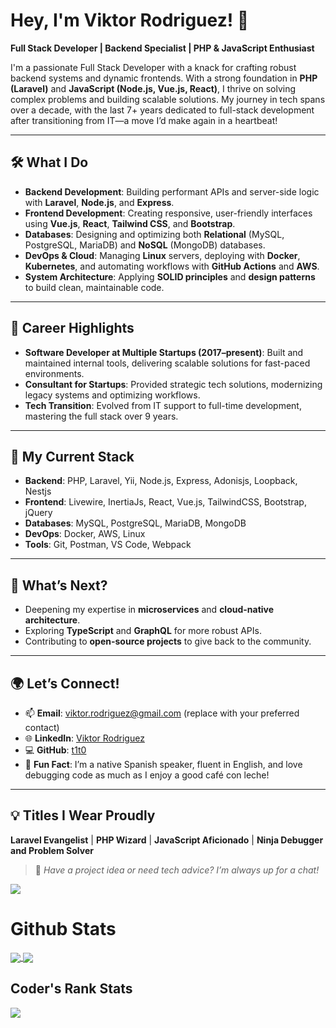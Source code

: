 # Hey, I'm Viktor Rodriguez! 👋

**Full Stack Developer | Backend Specialist | PHP & JavaScript Enthusiast**

I'm a passionate Full Stack Developer with a knack for crafting robust backend systems and dynamic frontends. With a strong foundation in **PHP (Laravel)** and **JavaScript (Node.js, Vue.js, React)**, I thrive on solving complex problems and building scalable solutions. My journey in tech spans over a decade, with the last 7+ years dedicated to full-stack development after transitioning from IT—a move I’d make again in a heartbeat!

---

## 🛠️ What I Do

- **Backend Development**: Building performant APIs and server-side logic with **Laravel**, **Node.js**, and **Express**.
- **Frontend Development**: Creating responsive, user-friendly interfaces using **Vue.js**, **React**, **Tailwind CSS**, and **Bootstrap**.
- **Databases**: Designing and optimizing both **Relational** (MySQL, PostgreSQL, MariaDB) and **NoSQL** (MongoDB) databases.
- **DevOps & Cloud**: Managing **Linux** servers, deploying with **Docker**, **Kubernetes**, and automating workflows with **GitHub Actions** and **AWS**.
- **System Architecture**: Applying **SOLID principles** and **design patterns** to build clean, maintainable code.

---

## 🚀 Career Highlights

- **Software Developer at Multiple Startups (2017–present)**: Built and maintained internal tools, delivering scalable solutions for fast-paced environments.
- **Consultant for Startups**: Provided strategic tech solutions, modernizing legacy systems and optimizing workflows.
- **Tech Transition**: Evolved from IT support to full-time development, mastering the full stack over 9 years.

---

## 🧰 My Current Stack

- **Backend**: PHP, Laravel, Yii, Node.js, Express, Adonisjs, Loopback, Nestjs
- **Frontend**: Livewire, InertiaJs, React, Vue.js, TailwindCSS, Bootstrap, jQuery
- **Databases**: MySQL, PostgreSQL, MariaDB, MongoDB
- **DevOps**: Docker, AWS, Linux
- **Tools**: Git, Postman, VS Code, Webpack

---

## 🌱 What’s Next?

- Deepening my expertise in **microservices** and **cloud-native architecture**.
- Exploring **TypeScript** and **GraphQL** for more robust APIs.
- Contributing to **open-source projects** to give back to the community.

---

## 🌍 Let’s Connect!

- 📫 **Email**: viktor.rodriguez@gmail.com (replace with your preferred contact)
- 🌐 **LinkedIn**: [Viktor Rodriguez](https://www.linkedin.com/in/viktor-a-rodriguez-o/)
- 💻 **GitHub**: [t1t0](https://github.com/t1t0)
- 🌟 **Fun Fact**: I’m a native Spanish speaker, fluent in English, and love debugging code as much as I enjoy a good café con leche!

---

## 💡 Titles I Wear Proudly

**Laravel Evangelist** | **PHP Wizard** | **JavaScript Aficionado** | **Ninja Debugger and Problem Solver**

> 💬 *Have a project idea or need tech advice? I’m always up for a chat!*


<!-- Profile View Count -->
![](https://komarev.com/ghpvc/?username=t1t0&color=brightgreen&style=flat)

# Github Stats
<a href="https://github-readme-stats.vercel.app/api?username=t1t0&count_private=true&show_icons=true&hide=issues&include_all_commits=true">
  <img align="center" src="https://github-readme-stats.vercel.app/api?username=t1t0&count_private=true&show_icons=true&hide=issues&include_all_commits=true" />
</a>
<a href="https://github-readme-stats.vercel.app/api/top-langs/?username=t1t0&layout=compact&langs_count=6">
  <img align="center" src="https://github-readme-stats.vercel.app/api/top-langs/?username=t1t0&layout=compact&langs_count=6" />
</a>

## Coder's Rank Stats
<a href="https://profile.codersrank.io/user/t1t0/">
  <img align="center" src="https://cr-ss-service.azurewebsites.net/api/ScreenShot?widget=summary&username=t1t0&branding=false&show-avatar=false" />
</a>
